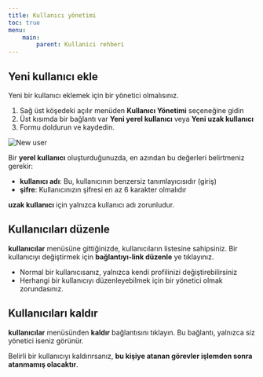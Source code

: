 ```yaml
---
title: Kullanıcı yönetimi
toc: true
menu:
    main:
        parent: Kullanici rehberi
---
```


Yeni kullanıcı ekle
-------------------

Yeni bir kullanıcı eklemek için bir yönetici olmalısınız.

1. Sağ üst köşedeki açılır menüden **Kullanıcı Yönetimi** seçeneğine gidin
2. Üst kısımda bir bağlantı var **Yeni yerel kullanıcı** veya **Yeni uzak kullanıcı**
3. Formu doldurun ve kaydedin.

![New user](/images/v1/new-user.png)

Bir **yerel kullanıcı** oluşturduğunuzda, en azından bu değerleri belirtmeniz gerekir:

- **kullanıcı adı**: Bu, kullanıcının benzersiz tanımlayıcısıdır (giriş)
- **şifre**: Kullanıcınızın şifresi en az 6 karakter olmalıdır

**uzak kullanıcı** için yalnızca kullanıcı adı zorunludur.

Kullanıcıları düzenle
---------------------

**kullanıcılar** menüsüne gittiğinizde, kullanıcıların listesine sahipsiniz. Bir kullanıcıyı değiştirmek için **bağlantıyı-link düzenle** ye tıklayınız.

- Normal bir kullanıcısanız, yalnızca kendi profilinizi değiştirebilirsiniz
- Herhangi bir kullanıcıyı düzenleyebilmek için bir yönetici olmak zorundasınız.

Kullanıcıları kaldır
--------------------

**kullanıcılar** menüsünden **kaldır** bağlantısını tıklayın. Bu bağlantı, yalnızca siz yönetici iseniz görünür.

Belirli bir kullanıcıyı kaldırırsanız, **bu kişiye atanan görevler işlemden sonra atanmamış olacaktır**.

